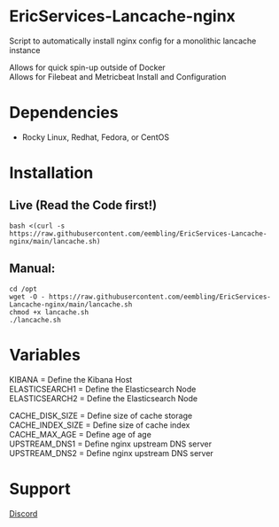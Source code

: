# EricServices-Lancache-nginx


Script to automatically install nginx config for a monolithic lancache instance  

Allows for quick spin-up outside of Docker  
Allows for Filebeat and Metricbeat Install and Configuration  

# Dependencies  
- Rocky Linux, Redhat, Fedora, or CentOS

# Installation  
## Live (Read the Code first!)  
    bash <(curl -s https://raw.githubusercontent.com/eembling/EricServices-Lancache-nginx/main/lancache.sh)  

## Manual:  
    cd /opt  
    wget -O - https://raw.githubusercontent.com/eembling/EricServices-Lancache-nginx/main/lancache.sh
    chmod +x lancache.sh
    ./lancache.sh  

# Variables 
KIBANA = Define the Kibana Host  
ELASTICSEARCH1 = Define the Elasticsearch Node    
ELASTICSEARCH2 = Define the Elasticsearch Node    

CACHE_DISK_SIZE = Define size of cache storage  
CACHE_INDEX_SIZE = Define size of cache index  
CACHE_MAX_AGE = Define age of age  
UPSTREAM_DNS1 = Define nginx upstream DNS server    
UPSTREAM_DNS2 = Define nginx upstream DNS server    

# Support
[Discord](https://discord.gg/8nKBgURRbW)

